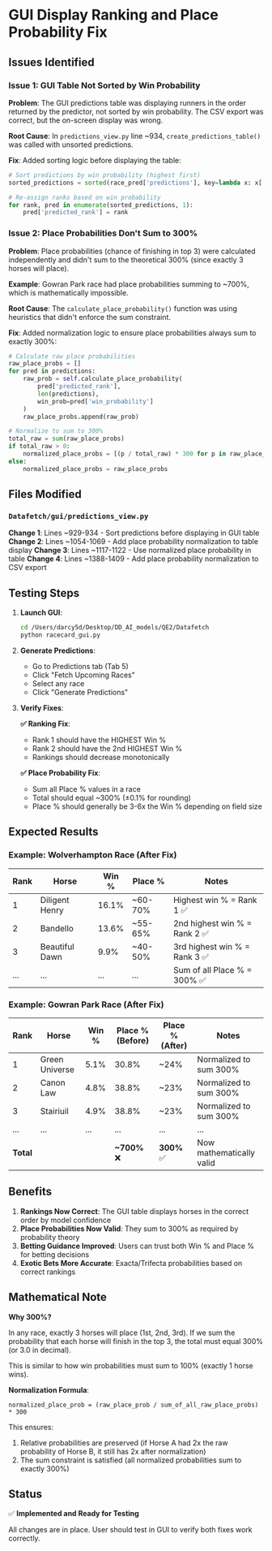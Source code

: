 # GUI Display Ranking and Place Probability Fix

## Issues Identified

### Issue 1: GUI Table Not Sorted by Win Probability
**Problem**: The GUI predictions table was displaying runners in the order returned by the predictor, not sorted by win probability. The CSV export was correct, but the on-screen display was wrong.

**Root Cause**: In `predictions_view.py` line ~934, `create_predictions_table()` was called with unsorted predictions.

**Fix**: Added sorting logic before displaying the table:
```python
# Sort predictions by win probability (highest first)
sorted_predictions = sorted(race_pred['predictions'], key=lambda x: x['win_probability'], reverse=True)

# Re-assign ranks based on win probability
for rank, pred in enumerate(sorted_predictions, 1):
    pred['predicted_rank'] = rank
```

### Issue 2: Place Probabilities Don't Sum to 300%
**Problem**: Place probabilities (chance of finishing in top 3) were calculated independently and didn't sum to the theoretical 300% (since exactly 3 horses will place).

**Example**: Gowran Park race had place probabilities summing to ~700%, which is mathematically impossible.

**Root Cause**: The `calculate_place_probability()` function was using heuristics that didn't enforce the sum constraint.

**Fix**: Added normalization logic to ensure place probabilities always sum to exactly 300%:

```python
# Calculate raw place probabilities
raw_place_probs = []
for pred in predictions:
    raw_prob = self.calculate_place_probability(
        pred['predicted_rank'], 
        len(predictions),
        win_prob=pred['win_probability']
    )
    raw_place_probs.append(raw_prob)

# Normalize to sum to 300%
total_raw = sum(raw_place_probs)
if total_raw > 0:
    normalized_place_probs = [(p / total_raw) * 300 for p in raw_place_probs]
else:
    normalized_place_probs = raw_place_probs
```

## Files Modified

### `Datafetch/gui/predictions_view.py`

**Change 1**: Lines ~929-934 - Sort predictions before displaying in GUI table
**Change 2**: Lines ~1054-1069 - Add place probability normalization to table display
**Change 3**: Lines ~1117-1122 - Use normalized place probability in table
**Change 4**: Lines ~1388-1409 - Add place probability normalization to CSV export

## Testing Steps

1. **Launch GUI**:
   ```bash
   cd /Users/darcy5d/Desktop/DD_AI_models/QE2/Datafetch
   python racecard_gui.py
   ```

2. **Generate Predictions**:
   - Go to Predictions tab (Tab 5)
   - Click "Fetch Upcoming Races"
   - Select any race
   - Click "Generate Predictions"

3. **Verify Fixes**:
   
   **✅ Ranking Fix**:
   - Rank 1 should have the HIGHEST Win %
   - Rank 2 should have the 2nd HIGHEST Win %
   - Rankings should decrease monotonically
   
   **✅ Place Probability Fix**:
   - Sum all Place % values in a race
   - Total should equal ~300% (±0.1% for rounding)
   - Place % should generally be 3-6x the Win % depending on field size

## Expected Results

### Example: Wolverhampton Race (After Fix)

| Rank | Horse          | Win %  | Place % | Notes                          |
|------|----------------|--------|---------|--------------------------------|
| 1    | Diligent Henry | 16.1%  | ~60-70% | Highest win % = Rank 1 ✅       |
| 2    | Bandello       | 13.6%  | ~55-65% | 2nd highest win % = Rank 2 ✅  |
| 3    | Beautiful Dawn | 9.9%   | ~40-50% | 3rd highest win % = Rank 3 ✅  |
| ...  | ...            | ...    | ...     | Sum of all Place % = 300% ✅   |

### Example: Gowran Park Race (After Fix)

| Rank | Horse             | Win %  | Place % (Before) | Place % (After) | Notes                    |
|------|-------------------|--------|------------------|-----------------|--------------------------|
| 1    | Green Universe    | 5.1%   | 30.8%            | ~24%            | Normalized to sum 300%   |
| 2    | Canon Law         | 4.8%   | 38.8%            | ~23%            | Normalized to sum 300%   |
| 3    | Stairiuil         | 4.9%   | 38.8%            | ~23%            | Normalized to sum 300%   |
| ...  | ...               | ...    | ...              | ...             | ...                      |
| **Total** |               |        | **~700%** ❌     | **300%** ✅     | Now mathematically valid |

## Benefits

1. **Rankings Now Correct**: The GUI table displays horses in the correct order by model confidence
2. **Place Probabilities Now Valid**: They sum to 300% as required by probability theory
3. **Betting Guidance Improved**: Users can trust both Win % and Place % for betting decisions
4. **Exotic Bets More Accurate**: Exacta/Trifecta probabilities based on correct rankings

## Mathematical Note

**Why 300%?**

In any race, exactly 3 horses will place (1st, 2nd, 3rd). If we sum the probability that each horse will finish in the top 3, the total must equal 300% (or 3.0 in decimal).

This is similar to how win probabilities must sum to 100% (exactly 1 horse wins).

**Normalization Formula**:
```
normalized_place_prob = (raw_place_prob / sum_of_all_raw_place_probs) * 300
```

This ensures:
1. Relative probabilities are preserved (if Horse A had 2x the raw probability of Horse B, it still has 2x after normalization)
2. The sum constraint is satisfied (all normalized probabilities sum to exactly 300%)

## Status

✅ **Implemented and Ready for Testing**

All changes are in place. User should test in GUI to verify both fixes work correctly.


